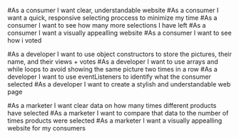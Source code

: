 #As a consumer I want clear, understandable website
#As a consumer I want a quick, responsive selecting proccess to minimize my time
#As a consumer I want to see how many more selections I have left
#As a consumer I want a visually appealling website
#As a consumer I want to see how i voted  

#As a developer I want to use object constructors to store the pictures, their name, and their views + votes
#As a developer I want to use arrays and while loops to avoid showing the same picture two times in a row
#As a developer I want to use eventListeners to identify what the consumer selected
#As a developer I want to create a stylish and understandable web page  

#As a marketer I want clear data on how many times different products have selected
#As a marketer I want to compare that data to the number of times products were selected
#As a marketer I want a visually appealling website for my consumers